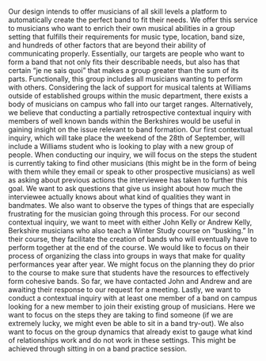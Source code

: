Our design intends to offer musicians of all skill levels a platform to automatically create the perfect band to fit their needs. We offer this service to musicians who want to enrich their own musical abilities in a group setting that fulfills their requirements for music type, location, band size, and hundreds of other factors that are beyond their ability of communicating properly. Essentially, our targets are people who want to form a band that not only fits their describable needs, but also has that certain “je ne sais quoi” that makes a group greater than the sum of its parts. Functionally, this group includes all musicians wanting to perform with others. Considering the lack of support for musical talents at Williams outside of established groups within the music department, there exists a body of musicians on campus who fall into our target ranges. Alternatively, we believe that conducting a partially retrospective contextual inquiry with members of well known bands within the Berkshires would be useful in gaining insight on the issue relevant to band formation. 
Our first contextual inquiry, which will take place the weekend of the 28th of September, will include a Williams student who is looking to play with a new group of people. When conducting our inquiry, we will focus on the steps the student is currently taking to find other musicians (this might be in the form of being with them while they email or speak to other prospective musicians) as well as asking about previous actions the interviewee has taken to further this goal. We want to ask questions that give us insight about how much the interviewee actually knows about what kind of qualities they want in bandmates. We also want to observe the types of things that are especially frustrating for the musician going through this process. 
For our second contextual inquiry, we want to meet with either John Kelly or Andrew Kelly, Berkshire musicians who also teach a Winter Study course on “busking.” In their course, they facilitate the creation of bands who will eventually have to perform together at the end of the course. We would like to focus on their process of organizing the class into groups in ways that make for quality performances year after year. We might focus on the planning they do prior to the course to make sure that students have the resources to effectively form cohesive bands. So far, we have contacted John and Andrew and are awaiting their response to our request for a meeting. 
Lastly, we want to conduct a contextual inquiry with at least one member of a band on campus looking for a new member to join their existing group of musicians. Here we want to focus on the steps they are taking to find someone (if we are extremely lucky, we might even be able to sit in a band try-out). We also want to focus on the group dynamics that already exist to gauge what kind of relationships work and do not work in these settings. This might be achieved through sitting in on a band practice session.











